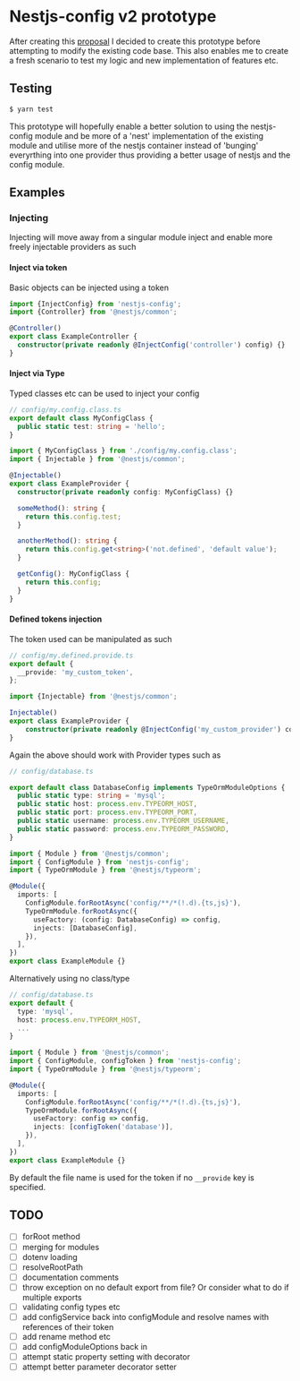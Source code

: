 # Nestjs-config v2 prototype

After creating this [proposal](https://github.com/nestjs-community/nestjs-config/issues/54) I decided to create this prototype before attempting to modify the existing code base. This also enables me to create a fresh scenario to test my logic and new implementation of features etc.

## Testing

```bash
$ yarn test
```

This prototype will hopefully enable a better solution to using the nestjs-config module and be more of a 'nest' implementation of the existing module and utilise more of the nestjs container instead of 'bunging' everyrthing into one provider thus providing a better usage of nestjs and the config module.

## Examples

### Injecting

Injecting will move away from a singular module inject and enable more freely injectable providers as such

#### Inject via token

Basic objects can be injected using a token

```typescript
import {InjectConfig} from 'nestjs-config';
import {Controller} from '@nestjs/common';

@Controller()
export class ExampleController {
  constructor(private readonly @InjectConfig('controller') config) {}
}
```

#### Inject via Type

Typed classes etc can be used to inject your config

```typescript
// config/my.config.class.ts
export default class MyConfigClass {
  public static test: string = 'hello';
}
```

```typescript
import { MyConfigClass } from './config/my.config.class';
import { Injectable } from '@nestjs/common';

@Injectable()
export class ExampleProvider {
  constructor(private readonly config: MyConfigClass) {}

  someMethod(): string {
    return this.config.test;
  }

  anotherMethod(): string {
    return this.config.get<string>('not.defined', 'default value');
  }

  getConfig(): MyConfigClass {
    return this.config;
  }
}
```

#### Defined tokens injection

The token used can be manipulated as such

```typescript
// config/my.defined.provide.ts
export default {
  __provide: 'my_custom_token',
};
```

```typescript
import {Injectable} from '@nestjs/common';

Injectable()
export class ExampleProvider {
	constructor(private readonly @InjectConfig('my_custom_provider') config) {}
}
```

Again the above should work with Provider types such as

```typescript
// config/database.ts

export default class DatabaseConfig implements TypeOrmModuleOptions {
  public static type: string = 'mysql';
  public static host: process.env.TYPEORM_HOST,
  public static port: process.env.TYPEORM_PORT,
  public static username: process.env.TYPEORM_USERNAME,
  public static password: process.env.TYPEORM_PASSWORD,
}
```

```typescript
import { Module } from '@nestjs/common';
import { ConfigModule } from 'nestjs-config';
import { TypeOrmModule } from '@nestjs/typeorm';

@Module({
  imports: [
    ConfigModule.forRootAsync('config/**/*(!.d).{ts,js}'),
    TypeOrmModule.forRootAsync({
      useFactory: (config: DatabaseConfig) => config,
      injects: [DatabaseConfig],
    }),
  ],
})
export class ExampleModule {}
```

Alternatively using no class/type

```typescript
// config/database.ts
export default {
  type: 'mysql',
  host: process.env.TYPEORM_HOST,
  ...
}
```

```typescript
import { Module } from '@nestjs/common';
import { ConfigModule, configToken } from 'nestjs-config';
import { TypeOrmModule } from '@nestjs/typeorm';

@Module({
  imports: [
    ConfigModule.forRootAsync('config/**/*(!.d).{ts,js}'),
    TypeOrmModule.forRootAsync({
      useFactory: config => config,
      injects: [configToken('database')],
    }),
  ],
})
export class ExampleModule {}
```

By default the file name is used for the token if no `__provide` key is specified.

## TODO

- [ ] forRoot method
- [ ] merging for modules
- [ ] dotenv loading
- [ ] resolveRootPath
- [ ] documentation comments
- [ ] throw exception on no default export from file? Or consider what to do if multiple exports
- [ ] validating config types etc
- [ ] add configService back into configModule and resolve names with references of their token 
- [ ] add rename method etc
- [ ] add configModuleOptions back in
- [ ] attempt static property setting with decorator
- [ ] attempt better parameter decorator setter
